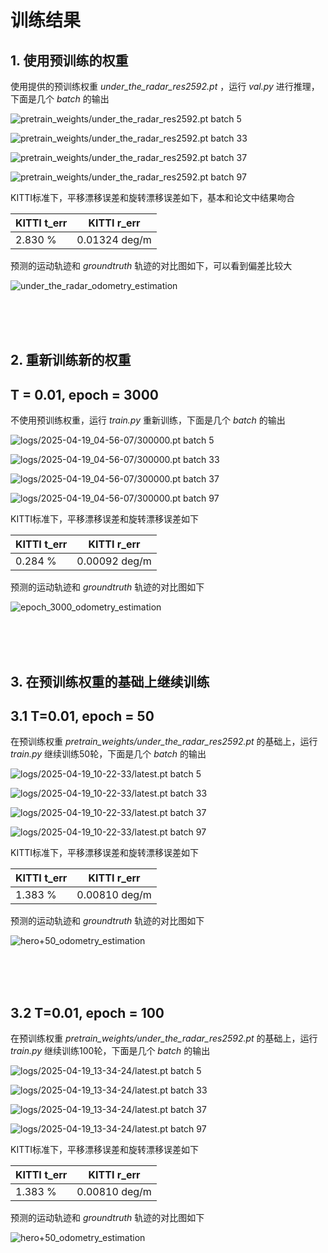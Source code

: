# 训练结果
## 1. 使用预训练的权重

使用提供的预训练权重 *under_the_radar_res2592.pt* ，运行 *val.py* 进行推理，下面是几个 *batch* 的输出

![pretrain_weights/under_the_radar_res2592.pt batch 5](/conclusion/hero_batch_5.png)

![pretrain_weights/under_the_radar_res2592.pt batch 33](/conclusion/hero_batch_33.png)

![pretrain_weights/under_the_radar_res2592.pt batch 37](/conclusion/hero_batch_37.png)

![pretrain_weights/under_the_radar_res2592.pt batch 97](/conclusion/hero_batch_97.png)


KITTI标准下，平移漂移误差和旋转漂移误差如下，基本和论文中结果吻合

| KITTI t_err | KITTI r_err |
| ----------- | ----------- |
|  2.830 %  | 0.01324 deg/m |


预测的运动轨迹和 *groundtruth* 轨迹的对比图如下，可以看到偏差比较大

![under_the_radar_odometry_estimation](/conclusion/hero_odometry_estimation.png#pic_center)

<br>
<br>
<br>

## 2. 重新训练新的权重
## T = 0.01, epoch = 3000

不使用预训练权重，运行 *train.py* 重新训练，下面是几个 *batch* 的输出

![logs/2025-04-19_04-56-07/300000.pt batch 5](/conclusion/epoch_3000_batch_5.png)

![logs/2025-04-19_04-56-07/300000.pt batch 33](/conclusion/epoch_3000_batch_33.png)

![logs/2025-04-19_04-56-07/300000.pt batch 37](/conclusion/epoch_3000_batch_37.png)

![logs/2025-04-19_04-56-07/300000.pt batch 97](/conclusion/epoch_3000_batch_97.png)


KITTI标准下，平移漂移误差和旋转漂移误差如下

| KITTI t_err | KITTI r_err |
| ----------- | ----------- |
|  0.284 %  | 0.00092 deg/m |


预测的运动轨迹和 *groundtruth* 轨迹的对比图如下

![epoch_3000_odometry_estimation](/conclusion/epoch_3000_odometry_estimation.png)

<br>
<br>
<br>

## 3. 在预训练权重的基础上继续训练
## 3.1 T=0.01, epoch = 50

在预训练权重 *pretrain_weights/under_the_radar_res2592.pt* 的基础上，运行 *train.py* 继续训练50轮，下面是几个 *batch* 的输出

![logs/2025-04-19_10-22-33/latest.pt batch 5](/conclusion/hero+50_batch_5.png)

![logs/2025-04-19_10-22-33/latest.pt batch 33](/conclusion/hero+50_batch_33.png)

![logs/2025-04-19_10-22-33/latest.pt batch 37](/conclusion/hero+50_batch_37.png)

![logs/2025-04-19_10-22-33/latest.pt batch 97](/conclusion/hero+50_batch_97.png)


KITTI标准下，平移漂移误差和旋转漂移误差如下

| KITTI t_err | KITTI r_err |
| ----------- | ----------- |
|  1.383 %  | 0.00810 deg/m |


预测的运动轨迹和 *groundtruth* 轨迹的对比图如下

![hero+50_odometry_estimation](/conclusion/hero+50_odometry_estimation.png)

<br>
<br>
<br>

## 3.2 T=0.01, epoch = 100

在预训练权重 *pretrain_weights/under_the_radar_res2592.pt* 的基础上，运行 *train.py* 继续训练100轮，下面是几个 *batch* 的输出

![logs/2025-04-19_13-34-24/latest.pt batch 5](/conclusion/hero+100_batch_5.png)

![logs/2025-04-19_13-34-24/latest.pt batch 33](/conclusion/hero+100_batch_33.png)

![logs/2025-04-19_13-34-24/latest.pt batch 37](/conclusion/hero+100_batch_37.png)

![logs/2025-04-19_13-34-24/latest.pt batch 97](/conclusion/hero+100_batch_97.png)



KITTI标准下，平移漂移误差和旋转漂移误差如下

| KITTI t_err | KITTI r_err |
| ----------- | ----------- |
|  1.383 %  | 0.00810 deg/m |


预测的运动轨迹和 *groundtruth* 轨迹的对比图如下

![hero+50_odometry_estimation](/conclusion/hero+100_odometry_estimation.png)

<br>
<br>
<br>